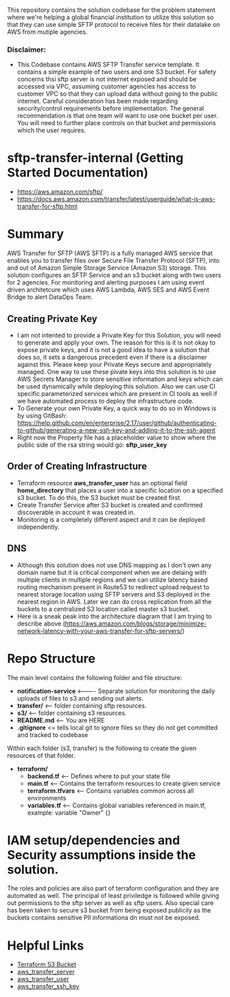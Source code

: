 This repository contains the solution codebase for the problem statement where we're helping a global financial institution to utilize this solution so that they can use simple SFTP protocol to receive files for their datalake on AWS from mutiple agencies. 

### Disclaimer:
 - This Codebase contains AWS SFTP Transfer service template. It contains a simple example of two users and one S3 bucket. For safety concerns thsi sftp server is not internet exposed and should be accessed via VPC, assuming customer agencies has access to customer VPC so that they can upload data without going to the public internet. Careful consideration has been made regarding security/control requirements before implementation.  The general recommendation is that one team will want to use one bucket per user. You will need to further place controls on that bucket and permissions which the user requires.

# sftp-transfer-internal (Getting Started Documentation)
 - https://aws.amazon.com/sftp/
 - https://docs.aws.amazon.com/transfer/latest/userguide/what-is-aws-transfer-for-sftp.html

# Summary
AWS Transfer for SFTP (AWS SFTP) is a fully managed AWS service that enables you to transfer files over Secure File Transfer Protocol (SFTP), into and out of Amazon Simple Storage Service (Amazon S3) storage. This solution configures an SFTP Service and an s3 bucket along with two users for 2 agencies. For monitoring and alerting purposes I am using event driven architetcure which uses AWS Lambda, AWS SES and AWS Event Bridge to alert DataOps Team.

## Creating Private Key
 - I am not intented to provide a Private Key for this Solution, you will need to generate and apply your own. The reason for this is it is not okay to expose private keys, and it is not a good idea to have a solution that does so, it sets a dangerous precedent even if there is a disclaimer against this. Please keep your Private Keys secure and appropriately managed. One way to use these pivate keys into this solution is to use AWS Secrets Manager to store sensitive information and keys which can be used dynamically while deploying this solution. Also we can use CI specific parameterized services which are present in CI tools as well if we have automated process to deploy the infrastructure code.
  - To Generate your own Private Key, a quick way to do so in Windows is by using GitBash: https://help.github.com/en/enterprise/2.17/user/github/authenticating-to-github/generating-a-new-ssh-key-and-adding-it-to-the-ssh-agent
  - Right now the Property file has a placeholder value to show where the public side of the rsa string would go: **sftp_user_key** 

## Order of Creating Infrastructure
 - Terraform resource **aws_transfer_user** has an optional field **home_directory** that places a user into a specific location on a specified s3 bucket. To do this, the S3 bucket must be created first.
 - Create Transfer Service after S3 bucket is created and confirmed discoverable in account it was created in.
 - Monitoring is a completely different aspect and it can be deployed independently. 

## DNS 
 - Although this solution does not use DNS mapping as I don't own any domain name but it is critical component when we are delaing with multiple clients in multiple regions and we can utilize latency based routing mechanism present in Route53 to redirect upload request to nearest storage location using SFTP servers and S3 deployed in the nearest region in AWS. Later we can do cross replication from all the buckets to a centralized S3 location called master s3 bucket.
 - Here is a sneak peak into the architecture diagram that I am trying to describe above (https://aws.amazon.com/blogs/storage/minimize-network-latency-with-your-aws-transfer-for-sftp-servers/)

# Repo Structure
The main level contains the following folder and file structure:
- **notification-service** <---- Separate solution for monitoring the daily uploads of files to s3 and sending out alerts. 
- **transfer/** <-- folder containing sftp resources. 
- **s3/** <-- folder containing s3 resources.
- **README.md** <-- You are HERE
- **.gitignore** <= tells local git to ignore files so they do not get committed and tracked to codebase

Within each folder (s3, transfer) is the following to create the given resources of that folder.
- **terraform/**
  -  **backend.tf** <-- Defines where to put your state file
  -  **main.tf** <-- Contains the terraform resources to create given service
  -  **terraform.tfvars** <-- Contains variables common across all environments
  -  **variables.tf** <-- Contains global variables referenced in main.tf, example: variable "Owner" {}
  
# IAM setup/dependencies and Security assumptions inside the solution.
The roles and policies are also part of terraform configuration and they are automated as well. The principal of least priviledge is followed while giving out permissions to the sftp server as well as sftp users.
Also special care has been taken to secure s3 bucket from being exposed publicily as the buckets contains sensitive PII informationa dn must not be exposed.

# Helpful Links
- [Terraform S3 Bucket](https://www.terraform.io/docs/providers/aws/r/s3_bucket.html)
- [aws_transfer_server](https://www.terraform.io/docs/providers/aws/r/transfer_server.html)
- [aws_transfer_user](https://www.terraform.io/docs/providers/aws/r/transfer_user.html)
- [aws_transfer_ssh_key](https://www.terraform.io/docs/providers/aws/r/transfer_ssh_key.html)

